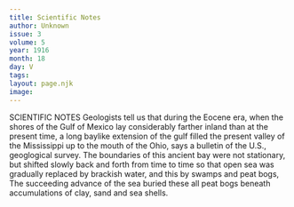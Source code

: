 ```yaml
---
title: Scientific Notes
author: Unknown
issue: 3
volume: 5
year: 1916
month: 18
day: V
tags:
layout: page.njk
image:
---
```

SCIENTIFIC NOTES       Geologists tell us that during the Eocene era, when the shores of the Gulf of Mexico lay considerably farther inland than at the present time, a long baylike extension of the gulf filled the present valley of the Mississippi up to the mouth of the Ohio, says a bulletin of the U.S., geoglogical survey. The boundaries of this ancient bay were not stationary, but shifted slowly back and forth from time to time so that open sea was gradually replaced by brackish water, and this by swamps and peat bogs, The succeeding advance of the sea buried these all peat bogs beneath accumulations of clay, sand and sea shells.    




